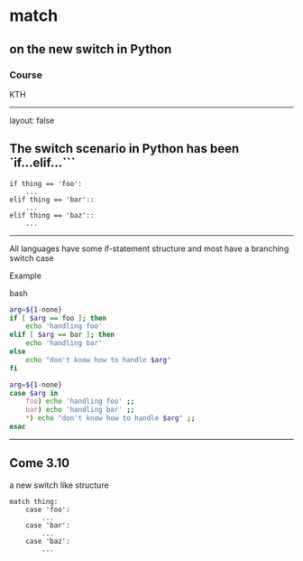 # match

## on the new switch  in Python

### Course

KTH

---

layout: false

## The switch scenario in Python has been `if...elif...```


~~~
if thing == 'foo':
    ...
elif thing == 'bar'::
    ...
elif thing == 'baz'::
    ...
~~~

---
All languages have some if-statement  structure and most have a 
branching switch case

Example

bash

```bash
arg=${1-none}
if [ $arg == foo ]; then
    echo 'handling foo'
elif [ $arg == bar ]; then
    echo 'handling bar'
else
    echo "don't know how to handle $arg"
fi
```

~~~bash
arg=${1-none}
case $arg in
    foo) echo 'handling foo' ;;
    bar) echo 'handling bar' ;;
    *) echo "don't know how to handle $arg" ;;
esac
~~~
---

## Come 3.10

a new switch like structure

~~~
match thing:
    case 'foo':
        ...
    case 'bar':
        ...
    case 'baz':
        ...
~~~


